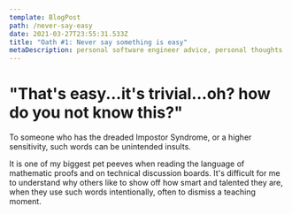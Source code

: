 ```yaml
---
template: BlogPost
path: /never-say-easy
date: 2021-03-27T23:55:31.533Z
title: "Oath #1: Never say something is easy"
metaDescription: personal software engineer advice, personal thoughts
---
```

# "That's easy...it's trivial...oh? how do you not know this?"

To someone who has the dreaded Impostor Syndrome, or a higher sensitivity, such words can be unintended insults.

It is one of my biggest pet peeves when reading the language of mathematic proofs and on technical discussion boards. It's difficult for me to understand why others like to show off how smart and talented they are, when they use such words intentionally, often to dismiss a teaching moment.